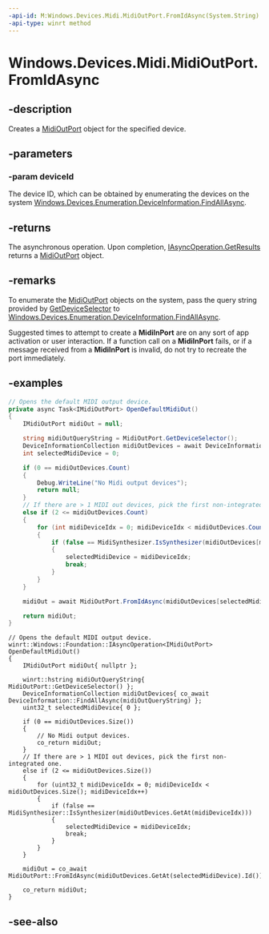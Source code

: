 ```yaml
---
-api-id: M:Windows.Devices.Midi.MidiOutPort.FromIdAsync(System.String)
-api-type: winrt method
---
```


<!-- Method syntax
public Windows.Foundation.IAsyncOperation<Windows.Devices.Midi.IMidiOutPort> FromIdAsync(System.String deviceId)
-->

# Windows.Devices.Midi.MidiOutPort.FromIdAsync

## -description
Creates a [MidiOutPort](midioutport.md) object for the specified device.

## -parameters
### -param deviceId
The device ID, which can be obtained by enumerating the devices on the system [Windows.Devices.Enumeration.DeviceInformation.FindAllAsync](../windows.devices.enumeration/deviceinformation_findallasync_1257462890.md).

## -returns
The asynchronous operation. Upon completion, [IAsyncOperation.GetResults](../windows.foundation/iasyncoperation_1_getresults_732303200.md) returns a [MidiOutPort](midioutport.md) object.

## -remarks
To enumerate the [MidiOutPort](midioutport.md) objects on the system, pass the query string provided by [GetDeviceSelector](midiinport_getdeviceselector_838466080.md) to [Windows.Devices.Enumeration.DeviceInformation.FindAllAsync](/uwp/api/windows.devices.enumeration.deviceinformation.findallasync).

Suggested times to attempt to create a **MidiInPort** are on any sort of app activation or user interaction. If a function call on a **MidiInPort** fails, or if a message received from a **MidiInPort** is invalid, do not try to recreate the port immediately.

## -examples

```csharp
// Opens the default MIDI output device.
private async Task<IMidiOutPort> OpenDefaultMidiOut()
{
    IMidiOutPort midiOut = null;

    string midiOutQueryString = MidiOutPort.GetDeviceSelector();
    DeviceInformationCollection midiOutDevices = await DeviceInformation.FindAllAsync(midiOutQueryString);
    int selectedMidiDevice = 0;

    if (0 == midiOutDevices.Count)
    {
        Debug.WriteLine("No Midi output devices");
        return null;
    }
    // If there are > 1 MIDI out devices, pick the first non-integrated one.
    else if (2 <= midiOutDevices.Count)
    {
        for (int midiDeviceIdx = 0; midiDeviceIdx < midiOutDevices.Count; midiDeviceIdx++)
        {
            if (false == MidiSynthesizer.IsSynthesizer(midiOutDevices[midiDeviceIdx]))
            {
                selectedMidiDevice = midiDeviceIdx;
                break;
            }
        }
    }

    midiOut = await MidiOutPort.FromIdAsync(midiOutDevices[selectedMidiDevice].Id);

    return midiOut;
}
```

```cppwinrt
// Opens the default MIDI output device.
winrt::Windows::Foundation::IAsyncOperation<IMidiOutPort> OpenDefaultMidiOut()
{
    IMidiOutPort midiOut{ nullptr };

    winrt::hstring midiOutQueryString{ MidiOutPort::GetDeviceSelector() };
    DeviceInformationCollection midiOutDevices{ co_await DeviceInformation::FindAllAsync(midiOutQueryString) };
    uint32_t selectedMidiDevice{ 0 };

    if (0 == midiOutDevices.Size())
    {
        // No Midi output devices.
        co_return midiOut;
    }
    // If there are > 1 MIDI out devices, pick the first non-integrated one.
    else if (2 <= midiOutDevices.Size())
    {
        for (uint32_t midiDeviceIdx = 0; midiDeviceIdx < midiOutDevices.Size(); midiDeviceIdx++)
        {
            if (false == MidiSynthesizer::IsSynthesizer(midiOutDevices.GetAt(midiDeviceIdx)))
            {
                selectedMidiDevice = midiDeviceIdx;
                break;
            }
        }
    }

    midiOut = co_await MidiOutPort::FromIdAsync(midiOutDevices.GetAt(selectedMidiDevice).Id());

    co_return midiOut;
}
```

## -see-also
